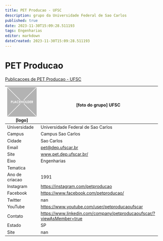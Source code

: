 ```yaml
---
title: PET Producao - UFSC
description: grupo da Universidade Federal de Sao Carlos
published: true
date: 2023-11-30T15:09:28.511193
tags: Engenharias
editor: markdown
dateCreated: 2023-11-30T15:09:28.511193
---
```


# PET Producao

[Publicacoes de PET Producao - UFSC](/atividade/165PETProducaoUFSC/feed.md)

| ![placeholder.png](/placeholder.png) [logo] | [foto do grupo] UFSC         |
| ------------------------------------------- | ------------------------------------------------- |
| Universidade                                | Universidade Federal de Sao Carlos      |
| Campus                                      | Campus Sao Carlos            |
| Cidade                                      | Sao Carlos             |
| Email                                       | pet@dep.ufscar.br             |
| Site                                        | www.pet.dep.ufscar.br/              |
| Eixo                                        | Engenharias              |
| Tematica                                    |           |
| Ano de criacao                              | 1991        |
| Instagram                                   | https://instagram.com/petproducao         |
| Facebook                                    | https://www.facebook.com/petproducao/          |
| Twitter                                     | nan           |
| YouTube                                     | https://www.youtube.com/user/petproducaoufscar           |
| Contato                                     | https://www.linkedin.com/company/petproducaoufscar/?viewAsMember=true         |
| Estado                                      |  SP            |
| Site                                        | nan |
